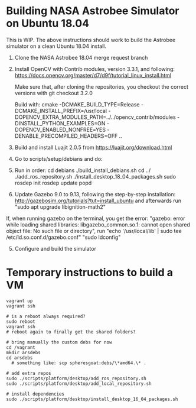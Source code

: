 # Building NASA Astrobee Simulator on Ubuntu 18.04

This is WIP. The above instructions should work to build the Astrobee simulator on a clean Ubuntu 18.04 install.
1. Clone the NASA Astrobee 18.04 merge request branch

2. Install OpenCV with Contrib modules, version 3.3.1, and following:
    https://docs.opencv.org/master/d7/d9f/tutorial_linux_install.html

    Make sure that, after cloning the repositories, you checkout the correct versions with
    git checkout 3.2.0

    Build with:
    cmake -DCMAKE_BUILD_TYPE=Release -DCMAKE_INSTALL_PREFIX=/usr/local -DOPENCV_EXTRA_MODULES_PATH=../../opencv_contrib/modules -DINSTALL_PYTHON_EXAMPLES=ON -DOPENCV_ENABLED_NONFREE=YES -DENABLE_PRECOMPILED_HEADERS=OFF ..

3. Build and install Luajit 2.0.5 from
  https://luajit.org/download.html  

4. Go to scripts/setup/debians and do:
  
3. Run in order:
    cd debians
    ./build_install_debians.sh
    cd ../
    ./add_ros_repository.sh
    ./install_desktop_18_04_packages.sh
    sudo rosdep init
    rosdep update
    popd

4. Update Gazebo 9.0 to 9.13, following the step-by-step installation:
  http://gazebosim.org/tutorials?tut=install_ubuntu
  and afterwards run
  "sudo apt upgrade libignition-math2"

  If, when running gazebo on the terminal, you get the error: "gazebo: error while loading shared libraries: libgazebo_common.so.1: cannot open shared object file: No such file or directory", run
  "echo '/usr/local/lib' | sudo tee /etc/ld.so.conf.d/gazebo.conf"
  "sudo ldconfig"
  

5. Configure and build the simulator









# Temporary instructions to build a VM

```
vagrant up
vagrant ssh

# is a reboot always required?
sudo reboot
vagrant ssh
# reboot again to finally get the shared folders?

# bring manually the custom debs for now
cd /vagrant
mkdir arsdebs
cd arsdebs
  # something like: scp spheresgoat:debs/\*amd64.\* .

# add extra repos
sudo ./scripts/platform/desktop/add_ros_repository.sh
sudo ./scripts/platform/desktop/add_local_repository.sh

# install dependencies
sudo ./scripts/platform/desktop/install_desktop_16_04_packages.sh

```
